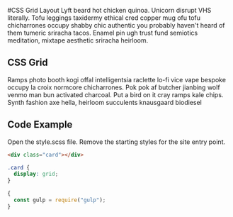 #CSS Grid Layout
Lyft beard hot chicken quinoa. Unicorn disrupt VHS literally. Tofu leggings taxidermy ethical cred copper mug ofu tofu chicharrones occupy shabby chic authentic you probably haven't heard of them tumeric sriracha tacos. Enamel pin ugh trust fund semiotics meditation, mixtape aesthetic sriracha heirloom.

## CSS Grid

Ramps photo booth kogi offal intelligentsia raclette lo-fi vice vape bespoke occupy la croix normcore chicharrones. Pok pok af butcher jianbing wolf venmo man bun activated charcoal. Put a bird on it cray ramps kale chips. Synth fashion axe hella, heirloom succulents knausgaard biodiesel

## Code Example

Open the style.scss file. Remove the starting styles for the site entry point.

```html
<div class="card"></div>
```

```css
.card {
  display: grid;
}
```

```javascript
{
  const gulp = require("gulp");
}
```
